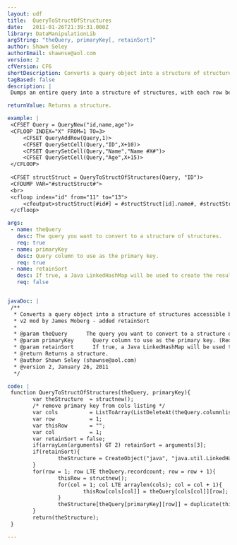 ```yaml
---
layout: udf
title:  QueryToStructOfStructures
date:   2011-01-26T21:39:31.000Z
library: DataManipulationLib
argString: "theQuery, primaryKey[, retainSort]"
author: Shawn Seley
authorEmail: shawnse@aol.com
version: 2
cfVersion: CF6
shortDescription: Converts a query object into a structure of structures accessible by its primary key.
tagBased: false
description: |
 Dumps an entire query into a structure of structures, with each row being easily accessible by knowing its primaryKey value. By making the passed primaryKey a foreign key from another table, you can effectively &quot;join&quot; tables that you couldn't join otherwise.  Some code based on QueryToArrayOfStructures() by Nathan Dintenfass (nathan@changemedia.com)

returnValue: Returns a structure.

example: |
 <CFSET Query = QueryNew("id,name,age")>
 <CFLOOP INDEX="X" FROM=1 TO=3>
     <CFSET QueryAddRow(Query,1)>
     <CFSET QuerySetCell(Query,"ID",X+10)>
     <CFSET QuerySetCell(Query,"Name","Name #X#")>
     <CFSET QuerySetCell(Query,"Age",X+15)>
 </CFLOOP>
 
 <CFSET structStruct = QueryToStructOfStructures(Query, "ID")>
 <CFDUMP VAR="#structStruct#">
 <br>
 <cfloop index="id" from="11" to="13">
     <cfoutput>structStruct[#id#] = #structStruct[id].name#, #structStruct[id].age#<br></cfoutput>
 </cfloop>

args:
 - name: theQuery
   desc: The query you want to convert to a structure of structures.
   req: true
 - name: primaryKey
   desc: Query column to use as the primary key.
   req: true
 - name: retainSort
   desc: If true, a Java LinkedHashMap will be used to create the result. This will create a struct with ordered keys. Defaults to false.
   req: false


javaDoc: |
 /**
  * Converts a query object into a structure of structures accessible by its primary key.
  * v2 mod by James Moberg - added retainSort
  * 
  * @param theQuery      The query you want to convert to a structure of structures. (Required)
  * @param primaryKey      Query column to use as the primary key. (Required)
  * @param retainSort      If true, a Java LinkedHashMap will be used to create the result. This will create a struct with ordered keys. Defaults to false. (Optional)
  * @return Returns a structure. 
  * @author Shawn Seley (shawnse@aol.com) 
  * @version 2, January 26, 2011 
  */

code: |
 function QueryToStructOfStructures(theQuery, primaryKey){
        var theStructure  = structnew();
        /* remove primary key from cols listing */
        var cols          = ListToArray(ListDeleteAt(theQuery.columnlist, ListFindNoCase(theQuery.columnlist, primaryKey)));
        var row           = 1;
        var thisRow       = "";
        var col           = 1;
        var retainSort = false;
        if(arrayLen(arguments) GT 2) retainSort = arguments[3];
        if(retainSort){
                theStructure = CreateObject("java", "java.util.LinkedHashMap").init();
        }
        for(row = 1; row LTE theQuery.recordcount; row = row + 1){
                thisRow = structnew();
                for(col = 1; col LTE arraylen(cols); col = col + 1){
                        thisRow[cols[col]] = theQuery[cols[col]][row];
                }
                theStructure[theQuery[primaryKey][row]] = duplicate(thisRow);
        }
        return(theStructure);
 }

---
```


